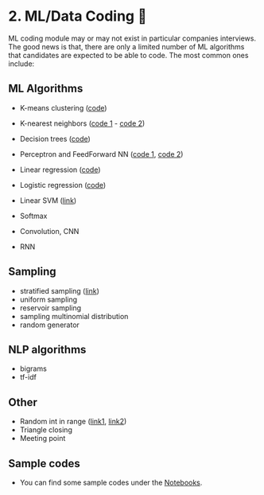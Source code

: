 # <a name="ml-coding"></a> 2. ML/Data Coding :robot:
ML coding module may or may not exist in particular companies interviews. The good news is that, there are only a limited number of ML algorithms that candidates are expected to be able to code. The most common ones include:

## ML Algorithms 
- K-means clustering ([code](./notebooks/k_means_1.ipynb))

- K-nearest neighbors ([code 1](./notebooks/knn.ipynb) - [code 2](https://github.com/MahanFathi/CS231/blob/master/assignment1/cs231n/classifiers/k_nearest_neighbor.py))
  
- Decision trees ([code](https://github.com/random-forests/tutorials/blob/master/decision_tree.py))

- Perceptron and FeedForward NN ([code 1](https://github.com/alirezadir/deep-learning/blob/master/first-neural-network/my_answers.py), [code 2](https://github.com/MahanFathi/CS231/blob/master/assignment1/cs231n/classifiers/neural_net.py))

- Linear regression ([code](./Notebooks/linear_regression_md.ipynb))

- Logistic regression ([code](./Notebooks/logistic_regression_md.ipynb))

- Linear SVM ([link](https://towardsdatascience.com/support-vector-machine-introduction-to-machine-learning-algorithms-934a444fca47))
- Softmax 
- Convolution, CNN 
- RNN 

##  Sampling
  - stratified sampling ([link](https://towardsdatascience.com/the-5-sampling-algorithms-every-data-scientist-need-to-know-43c7bc11d17c))
  - uniform sampling
  - reservoir sampling
  - sampling multinomial distribution
  - random generator
  
## NLP algorithms 
  - bigrams
  - tf-idf

## Other 
  - Random int in range ([link1](https://leetcode.com/discuss/interview-question/125347/generate-uniform-random-integer
), [link2](https://leetcode.com/articles/implement-rand10-using-rand7/))
  - Triangle closing 
  - Meeting point  

## Sample codes
- You can find some sample codes under the [Notebooks](https://github.com/alirezadir/machine-learning-interviews/tree/main/src/Notebooks).
